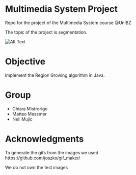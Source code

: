 # Multimedia System Project
Repo for the project of the Multimedia System course @UniBZ

The topic of the project is segmentation.

![Alt Text](https://github.com/matteomessmer/MultimediaSystemProject/blob/master/Test%20Results/test_1_alg1.gif)

# Objective
Implement the Region Growing algorithm in Java.

# Group
- Chiara Mistrorigo
- Matteo Messmer
- Neli Mujic

# Acknowledgments
To generate the gifs from the images we used https://github.com/joszko/gif_maker/

We do not own the test images 
